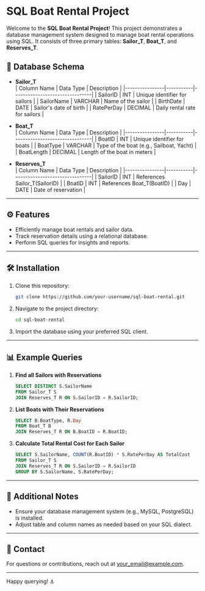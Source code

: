 # SQL Boat Rental Project

Welcome to the **SQL Boat Rental Project**! This project demonstrates a database management system designed to manage boat rental operations using SQL. It consists of three primary tables: **Sailor_T**, **Boat_T**, and **Reserves_T**.

## 📂 Database Schema

- **Sailor_T**  
  | Column Name   | Data Type | Description                     |
  |----------------|-----------|--------------------------------|
  | SailorID       | INT       | Unique identifier for sailors  |
  | SailorName     | VARCHAR   | Name of the sailor             |
  | BirthDate      | DATE      | Sailor's date of birth         |
  | RatePerDay     | DECIMAL   | Daily rental rate for sailors  |

- **Boat_T**  
  | Column Name   | Data Type | Description                     |
  |----------------|-----------|--------------------------------|
  | BoatID         | INT       | Unique identifier for boats    |
  | BoatType       | VARCHAR   | Type of the boat (e.g., Sailboat, Yacht) |
  | BoatLength     | DECIMAL   | Length of the boat in meters   |

- **Reserves_T**  
  | Column Name   | Data Type | Description                     |
  |----------------|-----------|--------------------------------|
  | SailorID       | INT       | References Sailor_T(SailorID)  |
  | BoatID         | INT       | References Boat_T(BoatID)      |
  | Day            | DATE      | Date of reservation            |

---

## ⚙️ Features

- Efficiently manage boat rentals and sailor data.  
- Track reservation details using a relational database.  
- Perform SQL queries for insights and reports.

---

## 🛠️ Installation

1. Clone this repository:
    ```bash
    git clone https://github.com/your-username/sql-boat-rental.git
    ```
2. Navigate to the project directory:
    ```bash
    cd sql-boat-rental
    ```
3. Import the database using your preferred SQL client.

---

## 📊 Example Queries

1. **Find all Sailors with Reservations**  
    ```sql
    SELECT DISTINCT S.SailorName
    FROM Sailor_T S
    JOIN Reserves_T R ON S.SailorID = R.SailorID;
    ```

2. **List Boats with Their Reservations**  
    ```sql
    SELECT B.BoatType, R.Day
    FROM Boat_T B
    JOIN Reserves_T R ON B.BoatID = R.BoatID;
    ```

3. **Calculate Total Rental Cost for Each Sailor**  
    ```sql
    SELECT S.SailorName, COUNT(R.BoatID) * S.RatePerDay AS TotalCost
    FROM Sailor_T S
    JOIN Reserves_T R ON S.SailorID = R.SailorID
    GROUP BY S.SailorName, S.RatePerDay;
    ```

---

## 📝 Additional Notes

- Ensure your database management system (e.g., MySQL, PostgreSQL) is installed.
- Adjust table and column names as needed based on your SQL dialect.

---

## 📧 Contact

For questions or contributions, reach out at [your_email@example.com](mailto:your_email@example.com).

---

Happy querying! ⚓
